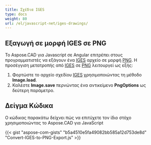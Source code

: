 ```yaml
---
title: Σχέδια IGES
type: docs
weight: 80
url: /el/javascript-net/iges-drawings/
---
```


## **Εξαγωγή σε μορφή IGES σε PNG**

Το Aspose.CAD για Javascript σε Angular επιτρέπει στους προγραμματιστές να εξάγουν ένα [IGES](https://docs.fileformat.com/cad/iges/) αρχείο σε μορφή [PNG](https://docs.fileformat.com/image/png/).
Η προσέγγιση μετατροπής από [IGES](https://docs.fileformat.com/cad/iges/) σε [PNG](https://docs.fileformat.com/image/png/) λειτουργεί ως εξής:

1. Φορτώστε το αρχείο σχεδίου [IGES](https://docs.fileformat.com/cad/iges/) χρησιμοποιώντας τη μέθοδο **Image.load**.
1. Καλέστε **Image.save** περνώντας ένα αντικείμενο **PngOptions** ως δεύτερη παράμετρο.

## Δείγμα Κώδικα

Ο κώδικας παρακάτω δείχνει πώς να επιτύχετε τον ίδιο στόχο χρησιμοποιώντας το Aspose.CAD για JavaScript

{{< gist "aspose-com-gists" "b5a4510e5fa49082bb585a12d753de8d" "Convert-IGES-to-PNG-Export.js" >}}
